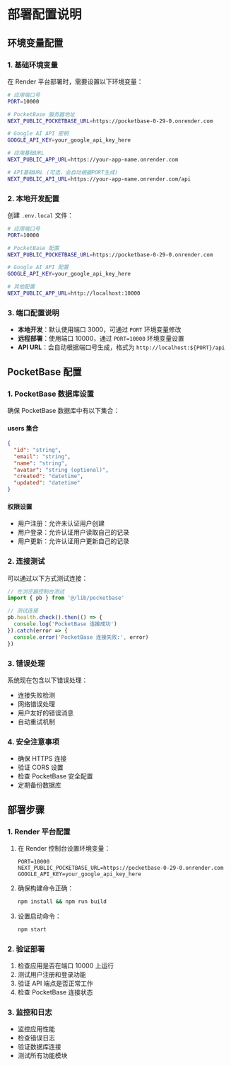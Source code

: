 # 部署配置说明

## 环境变量配置

### 1. 基础环境变量

在 Render 平台部署时，需要设置以下环境变量：

```bash
# 应用端口号
PORT=10000

# PocketBase 服务器地址
NEXT_PUBLIC_POCKETBASE_URL=https://pocketbase-0-29-0.onrender.com

# Google AI API 密钥
GOOGLE_API_KEY=your_google_api_key_here

# 应用基础URL
NEXT_PUBLIC_APP_URL=https://your-app-name.onrender.com

# API基础URL (可选，会自动根据PORT生成)
NEXT_PUBLIC_API_URL=https://your-app-name.onrender.com/api
```

### 2. 本地开发配置

创建 `.env.local` 文件：

```bash
# 应用端口号
PORT=10000

# PocketBase 配置
NEXT_PUBLIC_POCKETBASE_URL=https://pocketbase-0-29-0.onrender.com

# Google AI API 配置
GOOGLE_API_KEY=your_google_api_key_here

# 其他配置
NEXT_PUBLIC_APP_URL=http://localhost:10000
```

### 3. 端口配置说明

- **本地开发**：默认使用端口 3000，可通过 `PORT` 环境变量修改
- **远程部署**：使用端口 10000，通过 `PORT=10000` 环境变量设置
- **API URL**：会自动根据端口号生成，格式为 `http://localhost:${PORT}/api`

## PocketBase 配置

### 1. PocketBase 数据库设置

确保 PocketBase 数据库中有以下集合：

#### users 集合
```json
{
  "id": "string",
  "email": "string",
  "name": "string", 
  "avatar": "string (optional)",
  "created": "datetime",
  "updated": "datetime"
}
```

#### 权限设置
- 用户注册：允许未认证用户创建
- 用户登录：允许认证用户读取自己的记录
- 用户更新：允许认证用户更新自己的记录

### 2. 连接测试

可以通过以下方式测试连接：

```javascript
// 在浏览器控制台测试
import { pb } from '@/lib/pocketbase'

// 测试连接
pb.health.check().then(() => {
  console.log('PocketBase 连接成功')
}).catch(error => {
  console.error('PocketBase 连接失败:', error)
})
```

### 3. 错误处理

系统现在包含以下错误处理：

- 连接失败检测
- 网络错误处理
- 用户友好的错误消息
- 自动重试机制

### 4. 安全注意事项

- 确保 HTTPS 连接
- 验证 CORS 设置
- 检查 PocketBase 安全配置
- 定期备份数据库

## 部署步骤

### 1. Render 平台配置

1. 在 Render 控制台设置环境变量：
   ```
   PORT=10000
   NEXT_PUBLIC_POCKETBASE_URL=https://pocketbase-0-29-0.onrender.com
   GOOGLE_API_KEY=your_google_api_key_here
   ```

2. 确保构建命令正确：
   ```bash
   npm install && npm run build
   ```

3. 设置启动命令：
   ```bash
   npm start
   ```

### 2. 验证部署

1. 检查应用是否在端口 10000 上运行
2. 测试用户注册和登录功能
3. 验证 API 端点是否正常工作
4. 检查 PocketBase 连接状态

### 3. 监控和日志

- 监控应用性能
- 检查错误日志
- 验证数据库连接
- 测试所有功能模块 